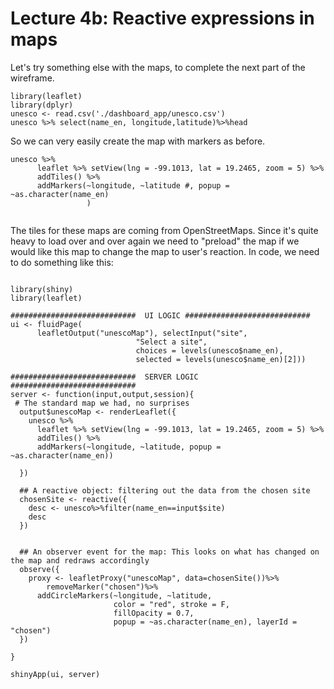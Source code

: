 # Lecture 4b: Reactive expressions in maps

Let's try something else with the maps, to complete the next part of the wireframe.


```{r}
library(leaflet)
library(dplyr)
unesco <- read.csv('./dashboard_app/unesco.csv')
unesco %>% select(name_en, longitude,latitude)%>%head
```


So we can very easily create the map with markers as before.


```{r}
unesco %>% 
      leaflet %>% setView(lng = -99.1013, lat = 19.2465, zoom = 5) %>%
      addTiles() %>%
      addMarkers(~longitude, ~latitude #, popup = ~as.character(name_en)
                 )
    
```

The tiles for these maps are coming from OpenStreetMaps. Since it's quite heavy to load over and over again we need to "preload" the map if we would like this map to change the map to user's reaction. In code, we need to do something like this:


```{r, eval=F, echo=T}

library(shiny)
library(leaflet)

############################  UI LOGIC ############################
ui <- fluidPage(
      leafletOutput("unescoMap"), selectInput("site", 
                            "Select a site", 
                            choices = levels(unesco$name_en), 
                            selected = levels(unesco$name_en)[2]))

############################  SERVER LOGIC ############################
server <- function(input,output,session){
 # The standard map we had, no surprises
  output$unescoMap <- renderLeaflet({
    unesco %>% 
      leaflet %>% setView(lng = -99.1013, lat = 19.2465, zoom = 5) %>%
      addTiles() %>%
      addMarkers(~longitude, ~latitude, popup = ~as.character(name_en))
    
  })
  
  ## A reactive object: filtering out the data from the chosen site
  chosenSite <- reactive({
    desc <- unesco%>%filter(name_en==input$site)
    desc
  })
  
  
  ## An observer event for the map: This looks on what has changed on the map and redraws accordingly
  observe({
    proxy <- leafletProxy("unescoMap", data=chosenSite())%>%
        removeMarker("chosen")%>%
      addCircleMarkers(~longitude, ~latitude,
                       color = "red", stroke = F,
                       fillOpacity = 0.7,
                       popup = ~as.character(name_en), layerId = "chosen")
  })
 
}

shinyApp(ui, server)

```


